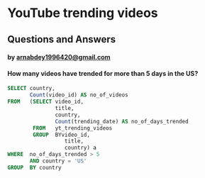 # YouTube trending videos
## Questions and Answers
#### by arnabdey1996420@gmail.com


#### How many videos have trended for more than 5 days in the US?

````sql
SELECT country,
       Count(video_id) AS no_of_videos
FROM   (SELECT video_id,
               title,
               country,
               Count(trending_date) AS no_of_days_trended
        FROM   yt_trending_videos
        GROUP  BYvideo_id,
                  title,
                  country) a
WHERE  no_of_days_trended > 5
       AND country = 'US'
GROUP  BY country 
````
